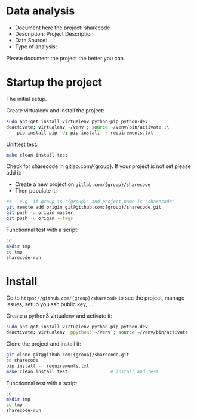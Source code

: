 # Data analysis
- Document here the project: sharecode
- Description: Project Description
- Data Source:
- Type of analysis:

Please document the project the better you can.

# Startup the project

The initial setup.

Create virtualenv and install the project:
```bash
sudo apt-get install virtualenv python-pip python-dev
deactivate; virtualenv ~/venv ; source ~/venv/bin/activate ;\
    pip install pip -U; pip install -r requirements.txt
```

Unittest test:
```bash
make clean install test
```

Check for sharecode in gitlab.com/{group}.
If your project is not set please add it:

- Create a new project on `gitlab.com/{group}/sharecode`
- Then populate it:

```bash
##   e.g. if group is "{group}" and project_name is "sharecode"
git remote add origin git@github.com:{group}/sharecode.git
git push -u origin master
git push -u origin --tags
```

Functionnal test with a script:

```bash
cd
mkdir tmp
cd tmp
sharecode-run
```

# Install

Go to `https://github.com/{group}/sharecode` to see the project, manage issues,
setup you ssh public key, ...

Create a python3 virtualenv and activate it:

```bash
sudo apt-get install virtualenv python-pip python-dev
deactivate; virtualenv -ppython3 ~/venv ; source ~/venv/bin/activate
```

Clone the project and install it:

```bash
git clone git@github.com:{group}/sharecode.git
cd sharecode
pip install -r requirements.txt
make clean install test                # install and test
```
Functionnal test with a script:

```bash
cd
mkdir tmp
cd tmp
sharecode-run
```
